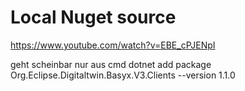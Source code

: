 
# Local Nuget source

https://www.youtube.com/watch?v=EBE_cPJENpI


geht scheinbar nur aus cmd 
dotnet add package Org.Eclipse.Digitaltwin.Basyx.V3.Clients --version 1.1.0